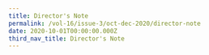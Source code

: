 ```yaml
---
title: Director's Note
permalink: /vol-16/issue-3/oct-dec-2020/director-note
date: 2020-10-01T00:00:00.000Z
third_nav_title: Director's Note
---
```


